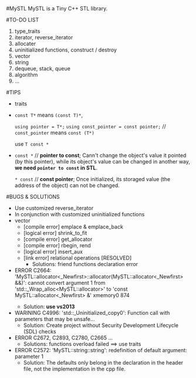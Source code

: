 #MySTL
MySTL is a Tiny C++ STL library.

#TO-DO LIST
 1. type_traits
 2. iterator, reverse_iterator
 3. allocater
 4. uninitialized functions, construct / destroy
 4. vector
 5. string
 6. dequeue, stack, queue
 7. algorithm
 8. ...

#TIPS
 * traits
 * `const T*` means `(const T)*`,
 
   `using pointer = T*;`
   `using const_pointer = const pointer;` // `const_pointer` means `const (T*)`
   
   use `T const *`
 * `const *` // **pointer to const**; Cann't change the object's value it pointed (by this pointer), while its object's value can be changed in another way, **we need `pointer to const` in STL**.
   
   `* const` // **const pointer**;    Once initialized, its storaged value (the address of the object) can not be changed. 
	


#BUGS & SOLUTIONS

 - Use customized reverse_iterator
 - In conjunction with customized uninitialized functions
 - vector
	 - [compile error] emplace & emplace_back
	 - [logical error] shrink_to_fit
	 - [compile error] get_allocator
	 - [compile error] rbegin, rend
	 - [logical error] insert_aux
	 - [link error] relational operations	[RESOLVED]
		- Solutions: friend functions declaration error
 - ERROR C2664: 'MySTL::allocator<_Newfirst>::allocator(MySTL::allocator<_Newfirst> &&)': cannot convert argument 1 from 'std::_Wrap_alloc<MySTL::allocator<int>>' to 'const MySTL::allocator<_Newfirst> &'      xmemory0    874
	 - Solution:  **use vs2013**
 - WARINING C4996: 'std::_Uninitialized_copy0': Function call with parameters that may be unsafe...
	 - Solution: Create project without Security Development Lifecycle (SDL) checks
 - ERROR C2672, C2893, C2780, C2665 ...
	 - Solutions: functions overload failed ==> use traits
 - ERROR C2572: 'MySTL::string::string': redefinition of default argument: parameter 1
	 - Solution: The defaults only belong in the declaration in the header file, not the implementation in the cpp file.
